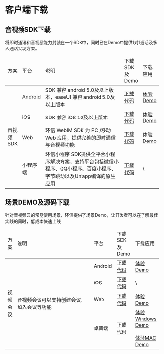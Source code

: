 # 客户端下载

## 音视频SDK下载

将即时通讯和音视频能力封装在一个SDK中，同时已在Demo中提供1对1通话及多人通话实现方案。

<table>
<thead>
<tr>
<td>方案</td><td>平台</td><td width="300px">说明</td><td>下载SDK及Demo</td><td>下载应用</td>
</tr>
</thead>
<tbody>
<tr>
<td rowspan="4">音视频SDK</td><td>Android</td><td>SDK 兼容 android 5.0及以上版本，easeUI 兼容 android 5.0及以上版本</td><td><a href="https://download-sdk.oss-cn-beijing.aliyuncs.com/mp/downloads/easemob-sdk-3.7.6.3.zip">下载代码</a></td><td><a href="https://download-sdk.oss-cn-beijing.aliyuncs.com/mp/downloads/app-prod-release.apk">体验Demo</a></td>
</tr>
<tr>
<td>iOS</td><td>SDK 兼容 iOS 10及以上版本</td><td><a href="https://download-sdk.oss-cn-beijing.aliyuncs.com/downloads/iOS_IM_SDK_V3.7.4.7.zip">下载代码</a></td><td><a href="https://testflight.apple.com/join/AyWrVpc7">体验Demo</a></td>
</tr>
<tr>
<td>Web</td><td>环信 WebIM SDK 为 PC /移动 Web 应用，提供完善的即时通信与音视频功能</td><td><a href="https://download-sdk.oss-cn-beijing.aliyuncs.com/mp/downloads/webdemo-3.4.2.7.zip">下载代码</a></td><td><a href="https://zim-rtc.easemob.com:12005">体验Demo</a></td>
</tr>
<tr>
<td>小程序端</td><td>环信小程序 SDK提供全平台小程序解决方案，支持平台包括微信小程序、QQ小程序、百度小程序、字节跳动以及Uniapp编译的原生应用</td><td><a href="https://download-sdk.oss-cn-beijing.aliyuncs.com/mp/downloads/webim-weixin-xcx.zip">下载代码</a></td><td>\</td>
</tr>
</tbody>
</table>


## 场景DEMO及源码下载

针对音视频云的常见使用场景，环信提供了场景Demo，让开发者可以在了解最佳实践的同时，低成本快速上线

<table>
<thead>
<tr>
<td>方案</td><td width="250px">说明</td><td>平台</td><td>下载SDK及Demo</td><td>下载应用</td>
</tr>
</thead>
<tbody>
<tr>
<td rowspan="4">视频会议</td><td rowspan="4">音视频会议可以支持创建会议、加入会议等功能</td><td>Android</td><td><a href="https://github.com/easemob/videocall-android">下载代码</a></td><td><a href="https://download-sdk.oss-cn-beijing.aliyuncs.com/mp/rtcdemo/videocall-android.apk">体验Demo</a></td>
</tr>
<tr>
<td>iOS</td><td><a href="https://github.com/easemob/videocall-ios">下载代码</a></td><td>\</td>
</tr>
<tr>
<td>Web</td><td><a href="https://github.com/easemob/videocall-web">下载代码</a></td><td><a href="https://zim-rtc.easemob.com:12007/">体验Demo</a></td>
</tr>
<tr>
<td>桌面端</td><td><a href="https://github.com/easemob/videocall-web">下载代码</a></td><td><a href="https://download-sdk.oss-cn-beijing.aliyuncs.com/mp/rtcdemo/%E7%8E%AF%E4%BF%A1%E8%A7%86%E9%A2%91%E4%BC%9A%E8%AE%AE.2.0.1.win.setup.exe">体验Windows Demo</a><br><br><a href="https://download-sdk.oss-cn-beijing.aliyuncs.com/mp/rtcdemo/%E7%8E%AF%E4%BF%A1%E8%A7%86%E9%A2%91%E4%BC%9A%E8%AE%AE.2.0.1.mac.dmg">体验MAC Demo</a></td>
</tr>

<!-- <tr>
<td rowspan="3">互动白板</td><td rowspan="3">互动白板可以进行多人实时互动，支持画笔、文本、图形、文档上传等功能</td><td>Android</td><td><a href="https://github.com/easemob/whiteboard_demo_android">下载代码</a></td><td>\</td>
</tr>
<tr>
<td>iOS</td><td><a href="https://github.com/easemob/whiteboard_demo_ios">下载代码</a></td><td>\</td>
</tr>
<tr>
<td>Web</td><td><a href="https://github.com/easemob/whiteboard_demo_web">下载代码</a></td><td>\</td>
</tr>


<tr>
<td rowspan="2">语音连麦聊天室</td><td rowspan="2">支持创建房间，上下麦，送礼物，声音美声，空间音效，表情图片文字聊天等</td><td>Android</td><td><a href="https://github.com/easemob/liveroom-android">下载代码</a></td><td></td>
</tr>
<tr>
<td>iOS</td><td><a href="https://github.com/easemob/liveroom-ios">下载代码</a></td><td>\</td>
</tr>
-->
</tbody>
</table>